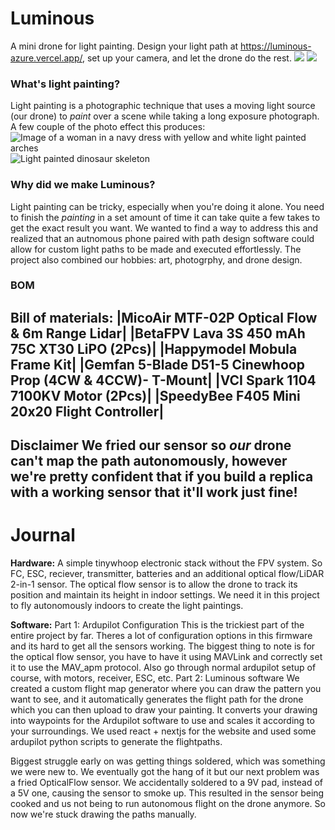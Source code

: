 # Luminous 
A mini drone for light painting. Design your light path at https://luminous-azure.vercel.app/, set up your camera, and let the drone do the rest. 
![](https://hc-cdn.hel1.your-objectstorage.com/s/v3/70b0d1db7289c978004c9860e64a17e661531093_img_8569.jpg)
![](https://hc-cdn.hel1.your-objectstorage.com/s/v3/c49f2110937be9f2f97de7602ea717568374698c_image.png)

### What's light painting?
Light painting is a photographic technique that uses a moving light source (our drone) to *paint* over a scene while taking a long exposure photograph. A few couple of the photo effect this produces:
![Image of a woman in a navy dress with yellow and white light painted arches](https://sublument.com/images/l/i/g/h/t/light-painting-cristina-1515-102010df.jpg)
![Light painted dinosaur skeleton](https://64.media.tumblr.com/b159b70de17b5e26f704a4883638f06e/tumblr_inline_nqem1ixdLq1ss29o0_1280.jpg)

### Why did we make Luminous?
Light painting can be tricky, especially when you're doing it alone. You need to finish the *painting* in a set amount of time it can take quite a few takes to get the exact result you want. We wanted to find a way to address this and realized that an autnomous phone paired with path design software could allow for custom light paths to be made and executed effortlessly.
The project also combined our hobbies: art, photogrphy, and drone design. 

### BOM
Bill of materials: 
|MicoAir MTF-02P Optical Flow & 6m Range Lidar|
|BetaFPV Lava 3S 450 mAh 75C XT30 LiPO (2Pcs)|
|Happymodel Mobula Frame Kit|
|Gemfan 5-Blade D51-5 Cinewhoop Prop (4CW & 4CCW)- T-Mount|
|VCI Spark 1104 7100KV Motor (2Pcs)|
|SpeedyBee F405 Mini 20x20 Flight Controller|
---
**Disclaimer**
We fried our sensor so *our* drone can't map the path autonomously, however we're pretty confident that if you build a replica with a working sensor that it'll work just fine!
---
# Journal 
**Hardware:**
A simple tinywhoop electronic stack without the FPV system. So FC, ESC, reciever, transmitter, batteries and an additional optical flow/LiDAR 2-in-1 sensor.
The optical flow sensor is to allow the drone to track its position and maintain its height in indoor settings. We need it in this project to fly autonomously indoors to create the light paintings.

**Software:**
Part 1: Ardupilot Configuration
This is the trickiest part of the entire project by far. Theres a lot of configuration options in this firmware and its hard to get all the sensors working. The biggest thing to note is for the optical flow sensor, you have to have it using MAVLink and correctly set it to use the MAV_apm protocol. Also go through normal ardupilot setup of course, with motors, receiver, ESC, etc.
Part 2: Luminous software
We created a custom flight map generator where you can draw the pattern you want to see, and it automatically generates the flight path for the drone which you can then upload to draw your painting. It converts your drawing into waypoints for the Ardupilot software to use and scales it according to your surroundings. We used react + nextjs for the website and used some ardupilot python scripts to generate the flightpaths.

Biggest struggle early on was getting things soldered, which was something we were new to. We eventually got the hang of it but our next problem was a fried OpticalFlow sensor. We accidentally soldered to a 9V pad, instead of a 5V one, causing the sensor to smoke up. This resulted in the sensor being cooked and us not being to run autonomous flight on the drone anymore. So now we're stuck drawing the paths manually.
